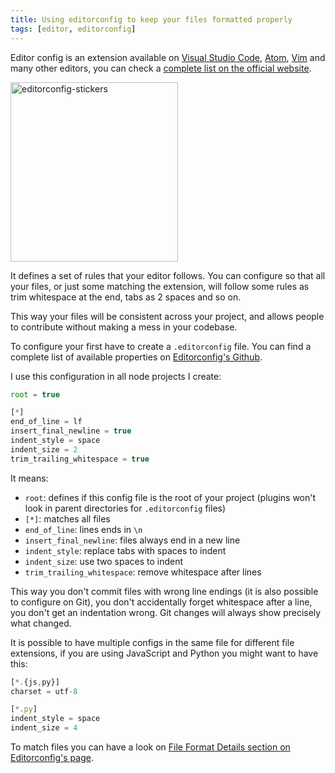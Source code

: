 ```yaml
---
title: Using editorconfig to keep your files formatted properly
tags: [editor, editorconfig]
---
```


Editor config is an extension available on [Visual Studio Code](https://marketplace.visualstudio.com/items?itemName=EditorConfig.EditorConfig), [Atom](https://github.com/sindresorhus/atom-editorconfig#readme), [Vim](https://github.com/editorconfig/editorconfig-vim#readme) and many other editors, you can check a [complete list on the official website](http://editorconfig.org/#download).

<a href="https://brunolm.files.wordpress.com/2017/01/editorconfig-stickers.png"><img class="size-full wp-image-643 aligncenter" src="https://brunolm.files.wordpress.com/2017/01/editorconfig-stickers.png" alt="editorconfig-stickers" width="268" height="287" /></a>

It defines a set of rules that your editor follows. You can configure so that all your files, or just some matching the extension, will follow some rules as trim whitespace at the end, tabs as 2 spaces and so on.

This way your files will be consistent across your project, and allows people to contribute without making a mess in your codebase.
<!--more-->

To configure your first have to create a `.editorconfig` file. You can find a complete list of available properties on [Editorconfig's Github](https://github.com/editorconfig/editorconfig/wiki/EditorConfig-Properties).

I use this configuration in all node projects I create:

```js
root = true

[*]
end_of_line = lf
insert_final_newline = true
indent_style = space
indent_size = 2
trim_trailing_whitespace = true
```

It means:
- `root`: defines if this config file is the root of your project (plugins won't look in parent directories for `.editorconfig` files)
- `[*]`: matches all files
- `end_of_line`: lines ends in `\n`
- `insert_final_newline`: files always end in a new line
- `indent_style`: replace tabs with spaces to indent
- `indent_size`: use two spaces to indent
- `trim_trailing_whitespace`: remove whitespace after lines

This way you don't commit files with wrong line endings (it is also possible to configure on Git), you don't accidentally forget whitespace after a line, you don't get an indentation wrong. Git changes will always show precisely what changed.

It is possible to have multiple configs in the same file for different file extensions, if you are using JavaScript and Python you might want to have this:

```js
[*.{js,py}]
charset = utf-8

[*.py]
indent_style = space
indent_size = 4
```

To match files you can have a look on [File Format Details section on Editorconfig's page](http://editorconfig.org/#file-format-details).
